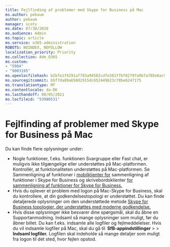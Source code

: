 ```yaml
---
title: Fejlfinding af problemer med Skype for Business på Mac
ms.author: pebaum
author: pebaum
manager: scotv
ms.date: 07/30/2020
ms.audience: Admin
ms.topic: article
ms.service: o365-administration
ROBOTS: NOINDEX, NOFOLLOW
localization_priority: Priority
ms.collection: Adm_O365
ms.custom:
- "5984"
- "9003195"
ms.openlocfilehash: b2bfe1f4291a7703a94582cdfe381ffbf02797a8b7a785e6ac9d74cf04290707
ms.sourcegitcommit: b5f7da89a650d2915dc652449623c78be6247175
ms.translationtype: MT
ms.contentlocale: da-DK
ms.lasthandoff: 08/05/2021
ms.locfileid: "53980531"
---
```

# <a name="troubleshoot-issues-with-skype-for-business-on-mac"></a>Fejlfinding af problemer med Skype for Business på Mac

Du kan finde flere oplysninger under: 

- Nogle funktioner, f.eks. funktionen Svargruppe eller Fast chat, er muligvis ikke tilgængelige eller understøttes på Mac-platformen. Kontrollér, at funktionaliteten understøttes på Mac-platformen. Se Sammenligning af funktioner i [mobilklienter for](https://technet.microsoft.com/library/Dn951412.aspx) sammenligning af funktioner i Skype for Business og skrivebordsklienter [for sammenligning af funktioner for Skype for Business.](https://docs.microsoft.com/skypeforbusiness/plan-your-deployment/clients-and-devices/desktop-feature-comparison)
- Hvis du oplever et problem med logon på Mac-Skype for Business, skal du kontrollere, at din godkendelsestopologi er understøttet. Du kan finde detaljerede oplysninger om den understøttede metode [Skype for Business topologier, der understøttes med moderne godkendelse.](https://docs.microsoft.com/skypeforbusiness/plan-your-deployment/modern-authentication/topologies-supported)  
- Hvis disse oplysninger ikke besvarer dine spørgsmål, skal du åbne en Supportanmodning. Indsaml så mange oplysninger som muligt, før du åbner billet. Du kan f.eks. indsamle alle logfiler og fejlmeddelelser. Hvis du vil indsamle logfiler på Mac, skal du gå til  **SfB-appindstillinger**  >    >  **Indsaml logfiler.**  Logfilen skal indeholde så mange detaljer som muligt fra logon til det sted, hvor fejlen opstod.